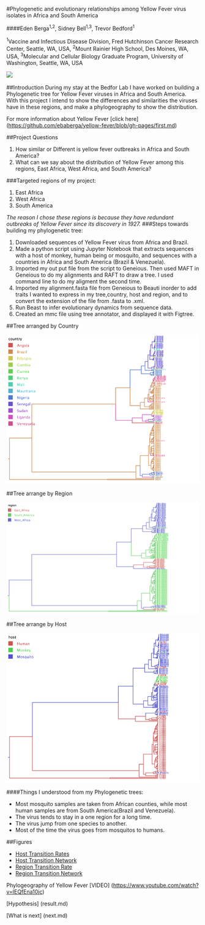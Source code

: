 #Phylogenetic and evolutionary relationships among Yellow Fever virus isolates in Africa and South America

####Eden Berga<sup>1,2</sup>, Sidney Bell<sup>1,3</sup>, Trevor Bedford<sup>1</sup>

<sup>1</sup>Vaccine and Infectious Disease Division, Fred Hutchinson Cancer Research Center, Seattle, WA, USA, <sup>2</sup>Mount Rainier High School, Des Moines, WA, USA, <sup>3</sup>Molecular and Cellular Biology Graduate Program, University of Washington, Seattle, WA, USA

![](http://www.historyofvaccines.org/sites/default/files/uploaded-timeline-overview-images/000425_265.jpg)


##Introduction
During my stay at the Bedfor Lab I have worked on building a Phylogenetic tree for Yellow Fever viruses in Africa and South America. With this project I intend to show the differences and similarities the viruses have in these regions, and make a phylogeography to show the distribution.

For more information about Yellow Fever [click here] (https://github.com/ebaberga/yellow-fever/blob/gh-pages/first.md)

##Project Questions
1. How similar or Different is yellow fever outbreaks in Africa and South America?
2. What can we say about the distribution of Yellow Fever among this regions, East Africa, West Africa, and South America?


###Targeted regions of my project:
1. East Africa 
2. West Africa
3. South America

_The reason I chose these regions is because they have redundant outbreaks of Yellow Fever since its discovery in 1927._
###Steps towards building my phylogenetic tree:
1. Downloaded sequences of Yellow Fever virus from Africa and Brazil. 
2.  Made a python script using Jupyter Notebook that extracts sequences with a host of monkey, human being or mosquito, and sequences with a countries in  Africa and South America (Brazil & Venezuela).
3.  Imported my out put file from the script to Geneious. Then used MAFT in Geneious to do my alignments and RAFT to draw a tree. I used command line to do my aligment the second time. 
4.  Imported my alignment.fasta file from Geneious to Beauti inorder to add traits I wanted to express in my tree,country, host and region, and to convert the extension of the file from .fasta to .xml.
5.  Run Beast to infer evolutionary dynamics from sequence data.
6.  Created an mmc file using tree annotator, and displayed it with Figtree.

##Tree arranged by Country

![](figures/countrytree.png)

##Tree arrange by Region

![](figures/Regiontree.png)

##Tree arrange by Host

![](figures/Host.png)

####Things I understood from my Phylogenetic trees:
* Most mosquito samples are taken from African counties, while most human samples are from South America(Brazil and Venezuela).
* The virus tends to stay in a one region for a long time.
* The virus jump from one species to another.
* Most of the time the virus goes from mosquitos to humans.

##Figures

* [Host Transition Rates](figures/yf_host_bf.png)
* [Host Transition Network](figures/yf_host_network.png)
* [Region Transition Rate](figures/yf_region_bf.png)
* [Region Transition Network](figures/yf_region_network.png)

Phylogeography of Yellow Fever [VIDEO] (https://www.youtube.com/watch?v=lEQfEna10jc)

[Hypothesis] (result.md)

[What is next] (next.md)
